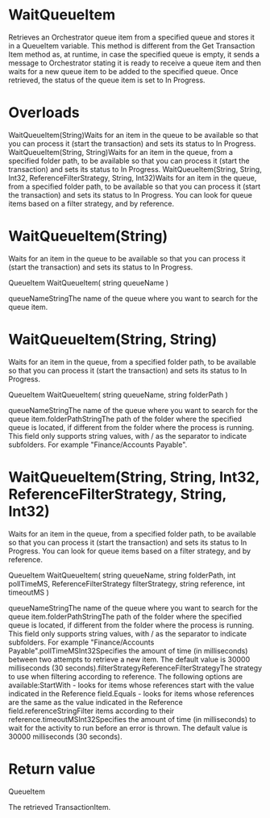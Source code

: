 ﻿# WaitQueueItem

Retrieves an Orchestrator queue item from a specified queue and stores it in a QueueItem variable. This method is different from the Get Transaction Item method as, at runtime, in case the specified queue is empty, it sends a message to Orchestrator stating it is ready to receive a queue item and then waits for a new queue item to be added to the specified queue. Once retrieved, the status of the queue item is set to In Progress.

# 



# Overloads

WaitQueueItem(String)Waits for an item in the queue to be available so that you can process it (start the transaction) and sets its status to In Progress. WaitQueueItem(String, String)Waits for an item in the queue, from a specified folder path, to be available so that you can process it (start the transaction) and sets its status to In Progress. WaitQueueItem(String, String, Int32, ReferenceFilterStrategy, String, Int32)Waits for an item in the queue, from a specified folder path, to be available so that you can process it (start the transaction) and sets its status to In Progress. You can look for queue items based on a filter strategy, and by reference.

# WaitQueueItem(String)

Waits for an item in the queue to be available so that you can process it (start the transaction) and sets its status to In Progress.

QueueItem WaitQueueItem(
	string queueName
)

queueNameStringThe name of the queue where you want to search for the queue item.

# WaitQueueItem(String, String)

Waits for an item in the queue, from a specified folder path, to be available so that you can process it (start the transaction) and sets its status to In Progress.

QueueItem WaitQueueItem(
	string queueName,
	string folderPath
)

queueNameStringThe name of the queue where you want to search for the queue item.folderPathStringThe path of the folder where the specified queue is located, if different from the folder where the process is running. This field only supports string values, with / as the separator to indicate subfolders. For example "Finance/Accounts Payable".

# WaitQueueItem(String, String, Int32, ReferenceFilterStrategy, String, Int32)

Waits for an item in the queue, from a specified folder path, to be available so that you can process it (start the transaction) and sets its status to In Progress. You can look for queue items based on a filter strategy, and by reference.

QueueItem WaitQueueItem(
	string queueName,
	string folderPath,
	int pollTimeMS,
	ReferenceFilterStrategy filterStrategy,
	string reference,
	int timeoutMS
)

queueNameStringThe name of the queue where you want to search for the queue item.folderPathStringThe path of the folder where the specified queue is located, if different from the folder where the process is running. This field only supports string values, with / as the separator to indicate subfolders. For example "Finance/Accounts Payable".pollTimeMSInt32Specifies the amount of time (in milliseconds) between two attempts to retrieve a new item. The default value is 30000 milliseconds (30 seconds).filterStrategyReferenceFilterStrategyThe strategy to use when filtering according to reference. The following options are available:StartWith - looks for items whose references start with the value indicated in the Reference field.Equals - looks for items whose references are the same as the value indicated in the Reference field.referenceStringFilter items according to their reference.timeoutMSInt32Specifies the amount of time (in milliseconds) to wait for the activity to run before an error is thrown. The default value is 30000 milliseconds (30 seconds).

# Return value

QueueItem

The retrieved TransactionItem.
